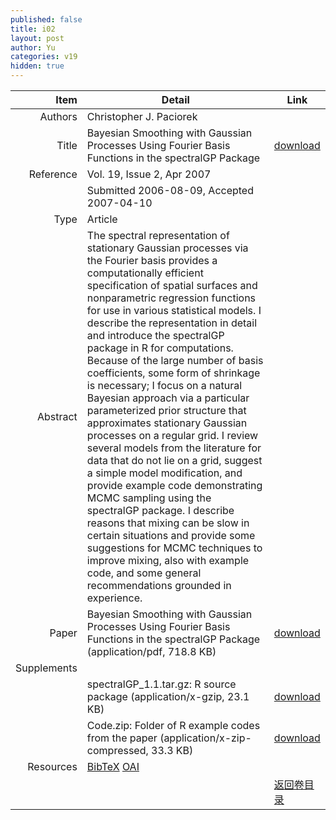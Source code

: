 ```yaml
---
published: false
title: i02
layout: post
author: Yu
categories: v19
hidden: true
---
```


| Item | Detail | Link |
|---:|---|---|
| Authors | Christopher J. Paciorek| |
| Title |Bayesian Smoothing with Gaussian Processes Using Fourier Basis Functions in the spectralGP Package | [download](http://www.jstatsoft.org/v19/i02/paper) |
| Reference |Vol. 19, Issue 2, Apr 2007 | |
| | Submitted 2006-08-09, Accepted 2007-04-10| | 
| Type | Article| |
| Abstract | The spectral representation of stationary Gaussian processes via the Fourier basis provides a computationally efficient specification of spatial surfaces and nonparametric regression functions for use in various statistical models. I describe the representation in detail and introduce the spectralGP package in R for computations. Because of the large number of basis coefficients, some form of shrinkage is necessary; I focus on a natural Bayesian approach via a particular parameterized prior structure that approximates stationary Gaussian processes on a regular grid. I review several models from the literature for data that do not lie on a grid, suggest a simple model modification, and provide example code demonstrating MCMC sampling using the spectralGP package. I describe reasons that mixing can be slow in certain situations and provide some suggestions for MCMC techniques to improve mixing, also with example code, and some general recommendations grounded in experience.| |
| Paper | Bayesian Smoothing with Gaussian Processes Using Fourier Basis Functions in the spectralGP Package  (application/pdf, 718.8 KB)| [download](http://www.jstatsoft.org/v19/i02/paper) |
| Supplements | | |
| |spectralGP_1.1.tar.gz: R source package  (application/x-gzip, 23.1 KB)|  [download](http://www.jstatsoft.org/v19/i02/supp/1) |
| |Code.zip: Folder of R example codes from the paper  (application/x-zip-compressed, 33.3 KB)|  [download](http://www.jstatsoft.org/v19/i02/supp/2) |
| Resources | [BibTeX](http://www.jstatsoft.org/v19/i02/bibtex) [OAI](http://www.jstatsoft.org/oai?verb=GetRecord&identifier=oai.jstatsoft/v19/i02&prefix=oai_dc)| |
| |  | [返回卷目录]({{site.baseurl}}/volume/v19.html) |